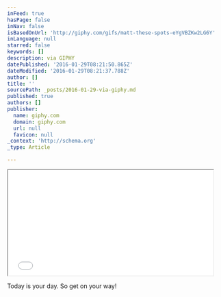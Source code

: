 ```yaml
---
inFeed: true
hasPage: false
inNav: false
isBasedOnUrl: 'http://giphy.com/gifs/matt-these-spots-eYgVBZKw2LG6Y'
inLanguage: null
starred: false
keywords: []
description: via GIPHY
datePublished: '2016-01-29T08:21:50.865Z'
dateModified: '2016-01-29T08:21:37.788Z'
author: []
title: ''
sourcePath: _posts/2016-01-29-via-giphy.md
published: true
authors: []
publisher:
  name: giphy.com
  domain: giphy.com
  url: null
  favicon: null
_context: 'http://schema.org'
_type: Article

---
```

<iframe src="//giphy.com/embed/eYgVBZKw2LG6Y" width="480" height="246" style=""></iframe>

Today is your day. So get on your way!